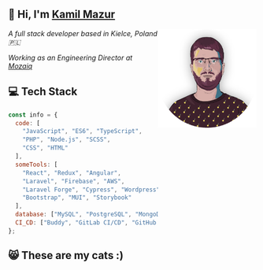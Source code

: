 <h2>👋 Hi, I'm <a href="https://kamilmazur.pl" target="_blank">Kamil Mazur</a></h2>
<img align='right' src="https://github.com/K-Mazur/K-Mazur/blob/main/img/kamil-1x1-circle.png?raw=true" width="200" alt="" />
<p><em>A full stack developer based in Kielce, Poland 🇵🇱</em></p>
<p><em>Working as an Engineering Director at <a href="https://mozaiq.team/">Mozaiq</a> </em></p>

<h2>💻 Tech Stack</h2>

```JavaScript
const info = {
  code: [
    "JavaScript", "ES6", "TypeScript",
    "PHP", "Node.js", "SCSS",
    "CSS", "HTML"
  ],
  someTools: [
    "React", "Redux", "Angular",
    "Laravel", "Firebase", "AWS",
    "Laravel Forge", "Cypress", "Wordpress",
    "Bootstrap", "MUI", "Storybook"
  ],
  database: ["MySQL", "PostgreSQL", "MongoDB"],
  CI_CD: ["Buddy", "GitLab CI/CD", "GitHub Actions"],
};
```

<h2>😸 These are my cats :)</h2>
<img src="https://github.com/K-Mazur/K-Mazur/blob/main/img/hana_yuki.gif?raw=true" width="600" alt="" />
